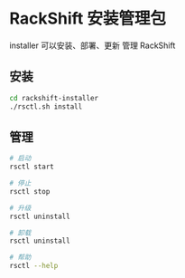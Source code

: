 # RackShift 安装管理包

installer 可以安装、部署、更新 管理 RackShift

## 安装

```bash
cd rackshift-installer
./rsctl.sh install
```

## 管理

```bash
# 启动
rsctl start

# 停止
rsctl stop

# 升级
rsctl uninstall

# 卸载
rsctl uninstall

# 帮助
rsctl --help
```
